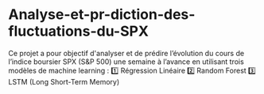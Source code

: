 # Analyse-et-pr-diction-des-fluctuations-du-SPX
Ce projet a pour objectif d'analyser et de prédire l’évolution du cours de l’indice boursier SPX (S&amp;P 500) une semaine à l’avance en utilisant trois modèles de machine learning : 
1️⃣ Régression Linéaire 
2️⃣ Random Forest
3️⃣ LSTM (Long Short-Term Memory)
